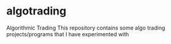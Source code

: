 # algotrading
Algorithmic Trading 
This repository contains some algo trading projects/programs that I have experimented with
